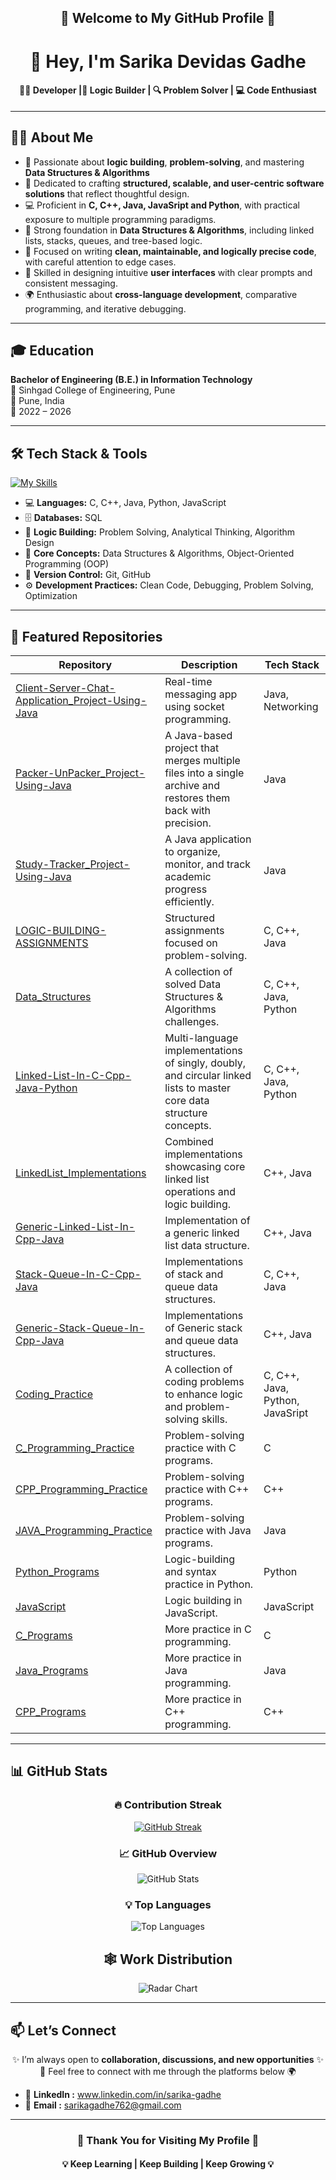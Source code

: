 <!-- Profile README for: Sarika-Gadhe -->
<h2 align="center">🌟 Welcome to My GitHub Profile 🌟</h2>
<h1 align="center">👋 Hey, I'm Sarika Devidas Gadhe</h1>
<h4 align="center">👩‍💻 Developer |🧠 Logic Builder | 🔍 Problem Solver | 💻 Code Enthusiast</h4>

----

## 👩‍💻 About Me  

- 🧠 Passionate about **logic building**, **problem-solving**, and mastering **Data Structures & Algorithms**  
- 🚀 Dedicated to crafting **structured, scalable, and user-centric software solutions** that reflect thoughtful design.
- 💻 Proficient in **C, C++, Java, JavaSript and Python**, with practical exposure to multiple programming paradigms.  
- 🧠 Strong foundation in **Data Structures & Algorithms**, including linked lists, stacks, queues, and tree-based logic. 
- 📝 Focused on writing **clean, maintainable, and logically precise code**, with careful attention to edge cases. 
- 🎨 Skilled in designing intuitive **user interfaces** with clear prompts and consistent messaging.
- 🌍 Enthusiastic about **cross-language development**, comparative programming, and iterative debugging.

---

## 🎓 Education  

**Bachelor of Engineering (B.E.) in Information Technology**  
🏫 Sinhgad College of Engineering, Pune  
📍 Pune, India  
📅 2022 – 2026  

----


## 🛠️ Tech Stack & Tools  

[![My Skills](https://skillicons.dev/icons?i=c,cpp,java,python,js,html,css,sql,git,github&perline=8)](https://skillicons.dev)  
    
- 💻 **Languages:** C, C++, Java, Python, JavaScript
- 🗄️ **Databases:** SQL
- 🧠 **Logic Building:** Problem Solving, Analytical Thinking, Algorithm Design  
- 🧩 **Core Concepts:** Data Structures & Algorithms, Object-Oriented Programming (OOP)  
- 🔧 **Version Control:** Git, GitHub  
- ⚙️ **Development Practices:** Clean Code, Debugging, Problem Solving,  Optimization

  
----

## 📂 Featured Repositories  

| Repository | Description | Tech Stack |
|------------|-------------|------------|
| [Client-Server-Chat-Application_Project-Using-Java](https://github.com/Sarika-Gadhe/Client-Server-Chat-Application_Project-Using-Java.git) | Real-time messaging app using socket programming. | Java, Networking |
| [Packer-UnPacker_Project-Using-Java](https://github.com/Sarika-Gadhe/Packer-UnPacker_Project-Using-Java.git) | A Java-based project that merges multiple files into a single archive and restores them back with precision. | Java |
| [Study-Tracker_Project-Using-Java](https://github.com/Sarika-Gadhe/Study-Tracker_Project-Using-Java.git) | A Java application to organize, monitor, and track academic progress efficiently. | Java |
| [LOGIC-BUILDING-ASSIGNMENTS](https://github.com/Sarika-Gadhe/LOGIC-BUILDING-ASSIGNMENTS.git) | Structured assignments focused on problem-solving.| C, C++, Java |
| [Data_Structures ](https://github.com/Sarika-Gadhe/Data_Structures.git) | A collection of solved Data Structures & Algorithms challenges.  | C, C++, Java, Python|
| [Linked-List-In-C-Cpp-Java-Python ](https://github.com/Sarika-Gadhe/Linked-List-In-C-Cpp-Java-Python.git) |Multi-language implementations of singly, doubly, and circular linked lists to master core data structure concepts. | C, C++, Java, Python |
| [LinkedList_Implementations](https://github.com/Sarika-Gadhe/_LinkedList_Implementations_.git) | Combined implementations showcasing core linked list operations and logic building. | C++, Java|
| [Generic-Linked-List-In-Cpp-Java ](https://github.com/Sarika-Gadhe/Generic-Linked-List-In-Cpp-Java.git) | Implementation of a generic linked list data structure. | C++, Java |
| [Stack-Queue-In-C-Cpp-Java](https://github.com/Sarika-Gadhe/Stack-Queue-In-C-Cpp-Java.git) | Implementations of stack and queue data structures. | C, C++, Java |
| [Generic-Stack-Queue-In-Cpp-Java ](https://github.com/Sarika-Gadhe/Generic-Stack-Queue-In-Cpp-Java.git) | Implementations of Generic stack and queue data structures. | C++, Java |
| [Coding_Practice](https://github.com/Sarika-Gadhe/Coding_Practice.git) | A collection of coding problems to enhance logic and problem-solving skills. | C, C++, Java, Python, JavaSript |
| [C_Programming_Practice ](https://github.com/Sarika-Gadhe/C_Programming_Practice.git) | Problem-solving practice with C programs. | C |
| [CPP_Programming_Practice ](https://github.com/Sarika-Gadhe/CPP_Programming_Practice.git) | Problem-solving practice with C++ programs. | C++ |
| [JAVA_Programming_Practice ](https://github.com/Sarika-Gadhe/JAVA_Programming_Practice.git) | Problem-solving practice with Java programs. | Java |
| [Python_Programs ](https://github.com/Sarika-Gadhe/Python_Programs.git) | Logic-building and syntax practice in Python. | Python |
| [JavaScript](https://github.com/Sarika-Gadhe/JavaScript.git) |  Logic building in JavaScript. | JavaScript |
| [C_Programs ](https://github.com/Sarika-Gadhe/C_Programs.git) | More practice in C programming. | C |
| [Java_Programs](https://github.com/Sarika-Gadhe/Java_Programs.git) | More practice in Java programming. | Java |
| [CPP_Programs ](https://github.com/Sarika-Gadhe/CPP_Programs) | More practice in C++ programming. | C++ |

----

## 📊 GitHub Stats  

<div align="center">

### 🔥 Contribution Streak  
[![GitHub Streak](https://streak-stats.demolab.com?user=Sarika-Gadhe&theme=tokyonight&hide_border=true)](https://git.io/streak-stats)  

### 📈 GitHub Overview  
![GitHub Stats](https://github-readme-stats.vercel.app/api?username=Sarika-Gadhe&show_icons=true&theme=tokyonight&hide_border=true&count_private=true)  

### 💡 Top Languages  
![Top Languages](https://github-readme-stats.vercel.app/api/top-langs/?username=Sarika-Gadhe&layout=compact&theme=tokyonight&hide_border=true)  

## 🕸️ Work Distribution  

<div align="center">
  <img src="https://github-profile-summary-cards.vercel.app/api/cards/most-commit-language?username=Sarika-Gadhe&theme=blue_green" alt="Radar Chart" />
</div>

</div>

---

## 📫 Let’s Connect  

<p align="center">  
  ✨ I’m always open to <b>collaboration, discussions, and new opportunities</b> ✨  
  <br>
  🤝 Feel free to connect with me through the platforms below 🌍  
</p>


- 💼 **LinkedIn :**  www.linkedin.com/in/sarika-gadhe
- 📧 **Email :** sarikagadhe762@gmail.com 

---

<h3 align="center">🌟 Thank You for Visiting My Profile 🌟</h3>  
<h4 align="center">💡 Keep Learning | Keep Building | Keep Growing 💡</h4>






















